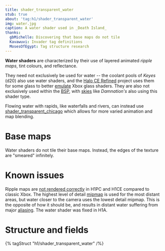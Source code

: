 ```yaml
---
title: shader_transparent_water
stub: true
about: 'tag:h1/shader_transparent_water'
img: water.jpg
caption: A water shader used in _Death Island_
thanks:
  gbMichelle: Discovering that base maps do not tile
  Kavawuvi: Invader tag definitions
  MosesOfEgypt: Tag structure research
---
```

**Water shaders** are characterized by their use of layered animated _ripple maps_, tint colours, and reflectance.

They need not exclusively be used for water -- the coolant pools of _Keyes_ (d20) also use water shaders, and the [Halo CE Refined][refined] project uses them for some glass to better [emulate](~renderer#gearbox-regressions) Xbox glass shaders. They are also not exclusively used within the [BSP](~scenario_structure_bsp), with [skies](~sky) like _Damnation's_ also using this shader type.

Flowing water with rapids, like waterfalls and rivers, can instead use [shader_transparent_chicago](~) which allows for more varied animation and map blending.

# Base maps
Water shaders do not tile their base maps. Instead, the edges of the texture are "smeared" infinitely.

# Known issues
Ripple maps are [not rendered correctly](~renderer#gearbox-regressions) in H1PC and H1CE compared to classic Xbox. The highest level of detail [mipmap][] is used for the most distant areas, but water closer to the camera uses the lowest detail mipmap. This is the opposite of how it should be, and results in distant water suffering from major [aliasing][]. The water shader was fixed in H1A.

[refined]: https://www.reddit.com/r/HaloCERefined/
[mipmap]: https://en.wikipedia.org/wiki/Mipmap
[aliasing]: https://en.wikipedia.org/wiki/Aliasing

# Structure and fields

{% tagStruct "h1/shader_transparent_water" /%}
